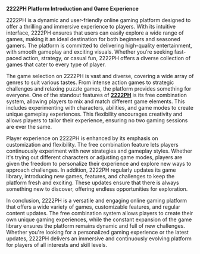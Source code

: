 **2222PH Platform Introduction and Game Experience**

2222PH is a dynamic and user-friendly online gaming platform designed to offer a thrilling and immersive experience to players. With its intuitive interface, 2222PH ensures that users can easily explore a wide range of games, making it an ideal destination for both beginners and seasoned gamers. The platform is committed to delivering high-quality entertainment, with smooth gameplay and exciting visuals. Whether you’re seeking fast-paced action, strategy, or casual fun, 2222PH offers a diverse collection of games that cater to every type of player.

The game selection on 2222PH is vast and diverse, covering a wide array of genres to suit various tastes. From intense action games to strategic challenges and relaxing puzzle games, the platform provides something for everyone. One of the standout features of **[2222PH](https://2222ph.com.ph)** is its free combination system, allowing players to mix and match different game elements. This includes experimenting with characters, abilities, and game modes to create unique gameplay experiences. This flexibility encourages creativity and allows players to tailor their experience, ensuring no two gaming sessions are ever the same.

Player experience on 2222PH is enhanced by its emphasis on customization and flexibility. The free combination feature lets players continuously experiment with new strategies and gameplay styles. Whether it's trying out different characters or adjusting game modes, players are given the freedom to personalize their experience and explore new ways to approach challenges. In addition, 2222PH regularly updates its game library, introducing new games, features, and challenges to keep the platform fresh and exciting. These updates ensure that there is always something new to discover, offering endless opportunities for exploration.

In conclusion, 2222PH is a versatile and engaging online gaming platform that offers a wide variety of games, customizable features, and regular content updates. The free combination system allows players to create their own unique gaming experiences, while the constant expansion of the game library ensures the platform remains dynamic and full of new challenges. Whether you're looking for a personalized gaming experience or the latest updates, 2222PH delivers an immersive and continuously evolving platform for players of all interests and skill levels.